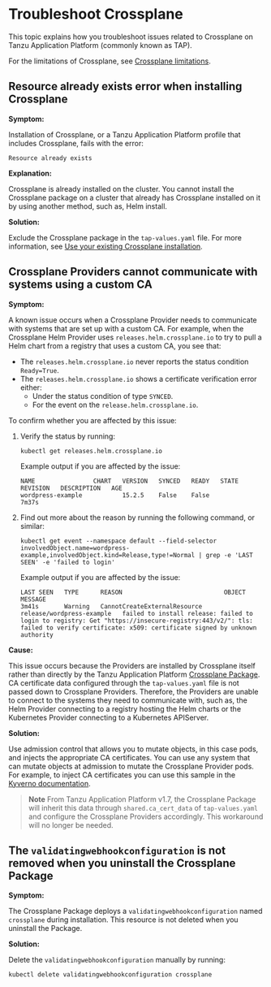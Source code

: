 # Troubleshoot Crossplane

This topic explains how you troubleshoot issues related to Crossplane on Tanzu Application Platform
(commonly known as TAP).

For the limitations of Crossplane, see [Crossplane limitations](../reference/known-limitations.hbs.md).

## <a id=“resource-already-exists”></a> Resource already exists error when installing Crossplane

**Symptom:**

Installation of Crossplane, or a Tanzu Application Platform profile that includes Crossplane, fails
with the error:

```console
Resource already exists
```

**Explanation:**

Crossplane is already installed on the cluster. You cannot install the Crossplane package on a cluster
that already has Crossplane installed on it by using another method, such as, Helm install.

**Solution:**

Exclude the Crossplane package in the `tap-values.yaml` file.
For more information, see [Use your existing Crossplane installation](./use-existing-crossplane.hbs.md).

## <a id="cp-custom-cert-inject"></a>Crossplane Providers cannot communicate with systems using a custom CA

**Symptom:**

A known issue occurs when a Crossplane Provider needs to communicate with systems that are set up
with a custom CA.
For example, when the Crossplane Helm Provider uses `releases.helm.crossplane.io` to try to pull a
Helm chart from a registry that uses a custom CA, you see that:

- The `releases.helm.crossplane.io` never reports the status condition `Ready=True`.
- The `releases.helm.crossplane.io` shows a certificate verification error either:
  - Under the status condition of type `SYNCED`.
  - For the event on the `release.helm.crossplane.io`.

To confirm whether you are affected by this issue:

1. Verify the status by running:

    ```console
    kubectl get releases.helm.crossplane.io
    ```

    Example output if you are affected by the issue:

    ```console
    NAME                CHART   VERSION   SYNCED   READY   STATE   REVISION   DESCRIPTION   AGE
    wordpress-example           15.2.5    False    False                                    7m37s
    ```

1. Find out more about the reason by running the following command, or similar:

    ```console
    kubectl get event --namespace default --field-selector involvedObject.name=wordpress-example,involvedObject.kind=Release,type!=Normal | grep -e 'LAST SEEN' -e 'failed to login'
    ```

    Example output if you are affected by the issue:

    ```console
    LAST SEEN   TYPE      REASON                            OBJECT                      MESSAGE
    3m41s       Warning   CannotCreateExternalResource      release/wordpress-example   failed to install release: failed to login to registry: Get "https://insecure-registry:443/v2/": tls: failed to verify certificate: x509: certificate signed by unknown authority
    ```

**Cause:**

This issue occurs because the Providers are installed by Crossplane itself rather than directly by the
Tanzu Application Platform [Crossplane Package](../../crossplane/about.hbs.md).
CA certificate data configured through the `tap-values.yaml` file is not passed down to Crossplane
Providers. Therefore, the Providers are unable to connect to the systems they need to communicate with,
such as, the Helm Provider connecting to a registry hosting the Helm charts or the Kubernetes Provider
connecting to a Kubernetes APIServer.

**Solution:**

Use admission control that allows you to mutate objects, in this case pods, and injects the appropriate
CA certificates.
You can use any system that can mutate objects at admission to mutate the Crossplane Provider pods.
For example, to inject CA certificates you can use this sample in the [Kyverno documentation](https://kyverno.io/policies/other/add-certificates-volume/add-certificates-volume/).

> **Note** From Tanzu Application Platform v1.7, the Crossplane Package will inherit this data through
> `shared.ca_cert_data` of `tap-values.yaml` and configure the Crossplane Providers accordingly.
> This workaround will no longer be needed.

## <a id="validatingwebhookconfig"></a>The `validatingwebhookconfiguration` is not removed when you uninstall the Crossplane Package

**Symptom:**

The Crossplane Package deploys a `validatingwebhookconfiguration` named `crossplane` during installation.
This resource is not deleted when you uninstall the Package.

**Solution:**

Delete the `validatingwebhookconfiguration` manually by running:

```console
kubectl delete validatingwebhookconfiguration crossplane
```
